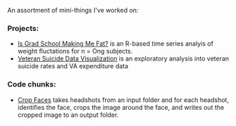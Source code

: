 An assortment of mini-things I've worked on:

### Projects:  
* [Is Grad School Making Me Fat?](is_grad_school_making_me_fat.ipynb) is an R-based time series analyis of weight fluctations for n = Ong subjects.
* [Veteran Suicide Data Visualization](veteran_suicuide/vet_suicide_dataviz.ipynb) is an exploratory analysis into veteran suicide rates and VA expenditure data 

### Code chunks:  
* [Crop Faces](crop_faces.ipynb) takes headshots from an input folder and for each headshot, identifies the face, crops the image around the face, and writes out the cropped image to an output folder. 
